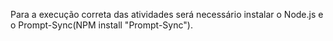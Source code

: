 Para a execução correta das atividades será necessário instalar o Node.js e o Prompt-Sync(NPM install "Prompt-Sync").
